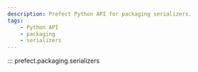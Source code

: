 ```yaml
---
description: Prefect Python API for packaging serializers. 
tags:
    - Python API
    - packaging
    - serializers
---
```


::: prefect.packaging.serializers
